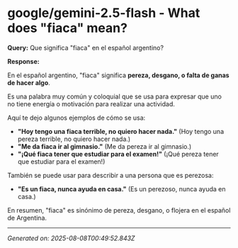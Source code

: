# google/gemini-2.5-flash - What does "fiaca" mean?

**Query:** Que significa "fiaca" en el español argentino?



**Response:**

En el español argentino, "fiaca" significa **pereza, desgano, o falta de ganas de hacer algo**.

Es una palabra muy común y coloquial que se usa para expresar que uno no tiene energía o motivación para realizar una actividad.

Aquí te dejo algunos ejemplos de cómo se usa:

* **"Hoy tengo una fiaca terrible, no quiero hacer nada."** (Hoy tengo una pereza terrible, no quiero hacer nada.)
* **"Me da fiaca ir al gimnasio."** (Me da pereza ir al gimnasio.)
* **"¡Qué fiaca tener que estudiar para el examen!"** (¡Qué pereza tener que estudiar para el examen!)

También se puede usar para describir a una persona que es perezosa:

* **"Es un fiaca, nunca ayuda en casa."** (Es un perezoso, nunca ayuda en casa.)

En resumen, "fiaca" es sinónimo de pereza, desgano, o flojera en el español de Argentina.

---
*Generated on: 2025-08-08T00:49:52.843Z*
